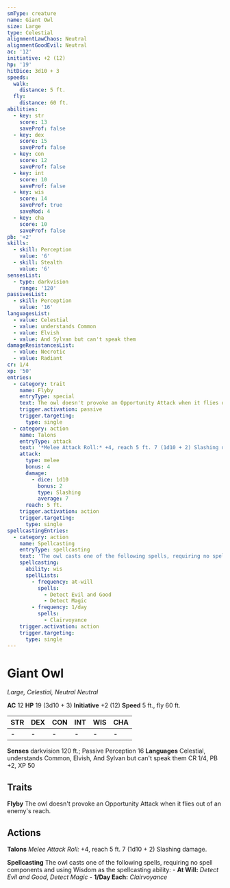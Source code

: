 ```yaml
---
smType: creature
name: Giant Owl
size: Large
type: Celestial
alignmentLawChaos: Neutral
alignmentGoodEvil: Neutral
ac: '12'
initiative: +2 (12)
hp: '19'
hitDice: 3d10 + 3
speeds:
  walk:
    distance: 5 ft.
  fly:
    distance: 60 ft.
abilities:
  - key: str
    score: 13
    saveProf: false
  - key: dex
    score: 15
    saveProf: false
  - key: con
    score: 12
    saveProf: false
  - key: int
    score: 10
    saveProf: false
  - key: wis
    score: 14
    saveProf: true
    saveMod: 4
  - key: cha
    score: 10
    saveProf: false
pb: '+2'
skills:
  - skill: Perception
    value: '6'
  - skill: Stealth
    value: '6'
sensesList:
  - type: darkvision
    range: '120'
passivesList:
  - skill: Perception
    value: '16'
languagesList:
  - value: Celestial
  - value: understands Common
  - value: Elvish
  - value: And Sylvan but can't speak them
damageResistancesList:
  - value: Necrotic
  - value: Radiant
cr: 1/4
xp: '50'
entries:
  - category: trait
    name: Flyby
    entryType: special
    text: The owl doesn't provoke an Opportunity Attack when it flies out of an enemy's reach.
    trigger.activation: passive
    trigger.targeting:
      type: single
  - category: action
    name: Talons
    entryType: attack
    text: '*Melee Attack Roll:* +4, reach 5 ft. 7 (1d10 + 2) Slashing damage.'
    attack:
      type: melee
      bonus: 4
      damage:
        - dice: 1d10
          bonus: 2
          type: Slashing
          average: 7
      reach: 5 ft.
    trigger.activation: action
    trigger.targeting:
      type: single
spellcastingEntries:
  - category: action
    name: Spellcasting
    entryType: spellcasting
    text: 'The owl casts one of the following spells, requiring no spell components and using Wisdom as the spellcasting ability: - **At Will:** *Detect Evil and Good*, *Detect Magic* - **1/Day Each:** *Clairvoyance*'
    spellcasting:
      ability: wis
      spellLists:
        - frequency: at-will
          spells:
            - Detect Evil and Good
            - Detect Magic
        - frequency: 1/day
          spells:
            - Clairvoyance
    trigger.activation: action
    trigger.targeting:
      type: single
---
```


# Giant Owl
*Large, Celestial, Neutral Neutral*

**AC** 12
**HP** 19 (3d10 + 3)
**Initiative** +2 (12)
**Speed** 5 ft., fly 60 ft.

| STR | DEX | CON | INT | WIS | CHA |
| --- | --- | --- | --- | --- | --- |
| - | - | - | - | - | - |

**Senses** darkvision 120 ft.; Passive Perception 16
**Languages** Celestial, understands Common, Elvish, And Sylvan but can't speak them
CR 1/4, PB +2, XP 50

## Traits

**Flyby**
The owl doesn't provoke an Opportunity Attack when it flies out of an enemy's reach.

## Actions

**Talons**
*Melee Attack Roll:* +4, reach 5 ft. 7 (1d10 + 2) Slashing damage.

**Spellcasting**
The owl casts one of the following spells, requiring no spell components and using Wisdom as the spellcasting ability: - **At Will:** *Detect Evil and Good*, *Detect Magic* - **1/Day Each:** *Clairvoyance*

